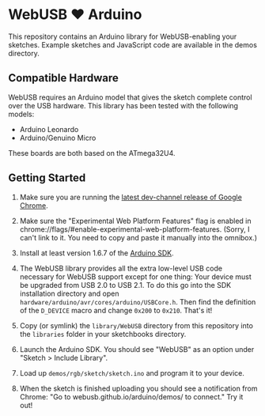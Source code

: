 WebUSB ❤ ️Arduino
================

This repository contains an Arduino library for WebUSB-enabling your sketches. Example sketches and JavaScript code are available in the demos directory.

Compatible Hardware
-------------------

WebUSB requires an Arduino model that gives the sketch complete control over the USB hardware. This library has been tested with the following models:

 * Arduino Leonardo
 * Arduino/Genuino Micro

These boards are both based on the ATmega32U4.

Getting Started
---------------

1. Make sure you are running the [latest dev-channel release of Google Chrome](https://www.google.com/chrome/browser/desktop/index.html?extra=devchannel).

2. Make sure the "Experimental Web Platform Features" flag is enabled in chrome://flags/#enable-experimental-web-platform-features. (Sorry, I can't link to it. You need to copy and paste it manually into the omnibox.)

3. Install at least version 1.6.7 of the [Arduino SDK](https://www.arduino.cc/en/Main/Software).

4. The WebUSB library provides all the extra low-level USB code necessary for WebUSB support except for one thing: Your device must be upgraded from USB 2.0 to USB 2.1. To do this go into the SDK installation directory and open `hardware/arduino/avr/cores/arduino/USBCore.h`. Then find the definition of the `D_DEVICE` macro and change `0x200` to `0x210`. That's it!

5. Copy (or symlink) the `library/WebUSB` directory from this repository into the `libraries` folder in your sketchbooks directory.

6. Launch the Arduino SDK. You should see "WebUSB" as an option under "Sketch > Include Library".

7. Load up `demos/rgb/sketch/sketch.ino` and program it to your device.

8. When the sketch is finished uploading you should see a notification from Chrome: "Go to webusb.github.io/arduino/demos/ to connect." Try it out!

